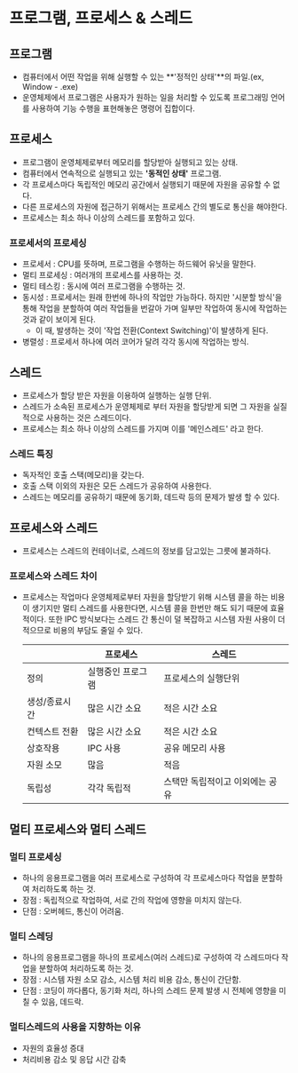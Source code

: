 # 프로그램, 프로세스 & 스레드
## 프로그램
- 컴퓨터에서 어떤 작업을 위해 실행할 수 있는 **'정적인 상태'**의 파일.(ex, Window - .exe)
- 운영체제에서 프로그램은 사용자가 원하는 일을 처리할 수 있도록 프로그래밍 언어를
  사용하여 기능 수행을 표현해놓은 명령어 집합이다.

## 프로세스
- 프로그램이 운영체제로부터 메모리를 할당받아 실행되고 있는 상태.
- 컴퓨터에서 연속적으로 실행되고 있는 **'동적인 상태'** 프로그램.
- 각 프로세스마다 독립적인 메모리 공간에서 실행되기 때문에 자원을 공유할 수 없다.
- 다른 프로세스의 자원에 접근하기 위해서는 프로세스 간의 별도로 통신을 해야한다.
- 프로세스는 최소 하나 이상의 스레드를 포함하고 있다.

### 프로세서의 프로세싱
- 프로세서 : CPU를 뜻하며, 프로그램을 수행하는 하드웨어 유닛을 말한다.
- 멀티 프로세싱 : 여러개의 프로세스를 사용하는 것.
- 멀티 테스킹 : 동시에 여러 프로그램을 수행하는 것.
- 동시성 : 프로세서는 원래 한번에 하나의 작업만 가능하다. 하지만 '시분할 방식'을 통해 작업을 분할하여
  여러 작업들을 번갈아 가며 일부만 작업하여 동시에 작업하는 것과 같이 보이게 된다.
    - 이 때, 발생하는 것이 '작업 전환(Context Switching)'이 발생하게 된다.
- 병렬성 : 프로세서 하나에 여러 코어가 달려 각각 동시에 작업하는 방식.

## 스레드
- 프로세스가 할당 받은 자원을 이용하여 실행하는 실행 단위.
- 스레드가 소속된 프로세스가 운영체제로 부터 자원을 할당받게 되면 그 자원을 실질적으로 사용하는 것은 스레드이다.
- 프로세스는 최소 하나 이상의 스레드를 가지며 이를 '메인스레드' 라고 한다.

### 스레드 특징
- 독자적인 호출 스택(메모리)을 갖는다.
- 호출 스택 이외의 자원은 모든 스레드가 공유하여 사용한다.
- 스레드는 메모리를 공유하기 때문에 동기화, 데드락 등의 문제가 발생 할 수 있다.

## 프로세스와 스레드
- 프로세스는 스레드의 컨테이너로, 스레드의 정보를 담고있는 그릇에 불과하다.

### 프로세스와 스레드 차이
- 프로세스는 작업마다 운영체제로부터 자원을 할당받기 위해 시스템 콜을 하는 비용이 생기지만 멀티 스레드를 사용한다면,
  시스템 콜을 한번만 해도 되기 때문에 효율적이다. 또한 IPC 방식보다는 스레드 간 통신이 덜 복잡하고 시스템 자원 사용이
  더 적으므로 비용의 부담도 줄일 수 있다.

    |    | 프로세스      | 스레드               |
    |---------|-----------|-------------------|
    | 정의      | 실행중인 프로그램 | 프로세스의 실행단위        |
    | 생성/종료시간 | 많은 시간 소요  | 적은 시간 소요          |
    | 컨텍스트 전환 | 많은 시간 소요  | 적은 시간 소요          |
    | 상호작용    | IPC 사용    | 공유 메모리 사용         |
    | 자원 소모   | 많음        | 적음                |
    | 독립성     | 각각 독립적    | 스택만 독립적이고 이외에는 공유 |

## 멀티 프로세스와 멀티 스레드 
### 멀티 프로세싱
- 하나의 응용프로그램을 여러 프로세스로 구성하여 각 프로세스마다 작업을 분할하여 처리하도록 하는 것.
- 장점 : 독립적으로 작업하여, 서로 간의 작업에 영향을 미치지 않는다.
- 단점 : 오버헤드, 통신이 어려움.

### 멀티 스레딩
- 하나의 응용프로그램을 하나의 프로세스(여러 스레드)로 구성하여 각 스레드마다 작업을 분할하여 처리하도록 하는 것.
- 장점 : 시스템 자원 소모 감소, 시스템 처리 비용 감소, 통신이 간단함.
- 단점 : 코딩이 까다롭다, 동기화 처리, 하나의 스레드 문제 발생 시 전체에 영향을 미칠 수 있음, 데드락.

### 멀티스레드의 사용을 지향하는 이유
- 자원의 효율성 증대
- 처리비용 감소 및 응답 시간 감축





